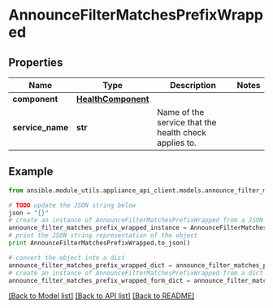 # AnnounceFilterMatchesPrefixWrapped


## Properties

Name | Type | Description | Notes
------------ | ------------- | ------------- | -------------
**component** | [**HealthComponent**](HealthComponent.md) |  | 
**service_name** | **str** | Name of the service that the health check applies to. | 

## Example

```python
from ansible.module_utils.appliance_api_client.models.announce_filter_matches_prefix_wrapped import AnnounceFilterMatchesPrefixWrapped

# TODO update the JSON string below
json = "{}"
# create an instance of AnnounceFilterMatchesPrefixWrapped from a JSON string
announce_filter_matches_prefix_wrapped_instance = AnnounceFilterMatchesPrefixWrapped.from_json(json)
# print the JSON string representation of the object
print AnnounceFilterMatchesPrefixWrapped.to_json()

# convert the object into a dict
announce_filter_matches_prefix_wrapped_dict = announce_filter_matches_prefix_wrapped_instance.to_dict()
# create an instance of AnnounceFilterMatchesPrefixWrapped from a dict
announce_filter_matches_prefix_wrapped_form_dict = announce_filter_matches_prefix_wrapped.from_dict(announce_filter_matches_prefix_wrapped_dict)
```
[[Back to Model list]](../README.md#documentation-for-models) [[Back to API list]](../README.md#documentation-for-api-endpoints) [[Back to README]](../README.md)


